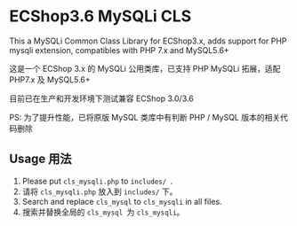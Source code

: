 # ECShop3.6 MySQLi CLS
This a MySQLi Common Class Library for ECShop3.x, adds support for PHP mysqli extension, compatibles with PHP 7.x and MySQL5.6+

这是一个 ECShop 3.x 的 MySQLi 公用类库，已支持 PHP MySQLi 拓展，适配 PHP7.x 及 MySQL5.6+

目前已在生产和开发环境下测试兼容 ECShop 3.0/3.6

PS: 为了提升性能，已将原版 MySQL 类库中有判断 PHP / MySQL 版本的相关代码删除

## Usage 用法
1. Please put `cls_mysqli.php` to `includes/ `.
1. 请将 `cls_mysqli.php` 放入到 `includes/` 下。
2. Search and replace `cls_mysql` to `cls_mysqli` in all files.
2. 搜索并替换全局的 `cls_mysql `为 `cls_mysqli`。
